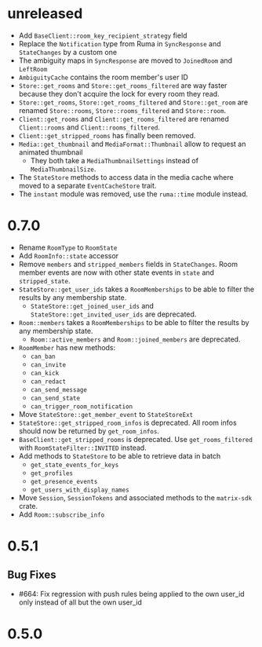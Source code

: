 # unreleased

- Add `BaseClient::room_key_recipient_strategy` field
- Replace the `Notification` type from Ruma in `SyncResponse` and `StateChanges` by a custom one
- The ambiguity maps in `SyncResponse` are moved to `JoinedRoom` and `LeftRoom`
- `AmbiguityCache` contains the room member's user ID
- `Store::get_rooms` and `Store::get_rooms_filtered` are way faster because they
  don't acquire the lock for every room they read.
- `Store::get_rooms`, `Store::get_rooms_filtered` and `Store::get_room` are
  renamed `Store::rooms`, `Store::rooms_filtered` and `Store::room`.
- `Client::get_rooms` and `Client::get_rooms_filtered` are renamed
  `Client::rooms` and `Client::rooms_filtered`.
- `Client::get_stripped_rooms` has finally been removed.
- `Media::get_thumbnail` and `MediaFormat::Thumbnail` allow to request an animated thumbnail
  - They both take a `MediaThumbnailSettings` instead of `MediaThumbnailSize`.
- The `StateStore` methods to access data in the media cache where moved to a separate
  `EventCacheStore` trait.
- The `instant` module was removed, use the `ruma::time` module instead.

# 0.7.0

- Rename `RoomType` to `RoomState`
- Add `RoomInfo::state` accessor
- Remove `members` and `stripped_members` fields in `StateChanges`. Room member events are now with
  other state events in `state` and `stripped_state`.
- `StateStore::get_user_ids` takes a `RoomMemberships` to be able to filter the results by any
  membership state.
  - `StateStore::get_joined_user_ids` and `StateStore::get_invited_user_ids` are deprecated.
- `Room::members` takes a `RoomMemberships` to be able to filter the results by any membership
  state.
  - `Room::active_members` and `Room::joined_members` are deprecated.
- `RoomMember` has new methods:
  - `can_ban`
  - `can_invite`
  - `can_kick`
  - `can_redact`
  - `can_send_message`
  - `can_send_state`
  - `can_trigger_room_notification`
- Move `StateStore::get_member_event` to `StateStoreExt`
- `StateStore::get_stripped_room_infos` is deprecated. All room infos should now be returned by
  `get_room_infos`.
- `BaseClient::get_stripped_rooms` is deprecated. Use `get_rooms_filtered` with
  `RoomStateFilter::INVITED` instead.
- Add methods to `StateStore` to be able to retrieve data in batch
  - `get_state_events_for_keys`
  - `get_profiles`
  - `get_presence_events`
  - `get_users_with_display_names`
- Move `Session`, `SessionTokens` and associated methods to the `matrix-sdk` crate.
- Add `Room::subscribe_info`

# 0.5.1

## Bug Fixes
- #664: Fix regression with push rules being applied to the own user_id only instead of all but the own user_id

# 0.5.0
